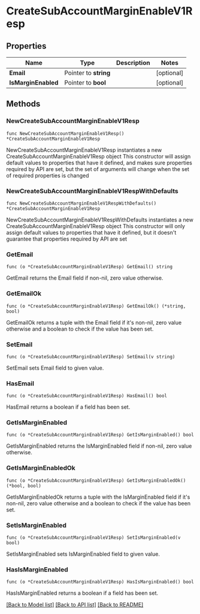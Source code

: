 # CreateSubAccountMarginEnableV1Resp

## Properties

Name | Type | Description | Notes
------------ | ------------- | ------------- | -------------
**Email** | Pointer to **string** |  | [optional] 
**IsMarginEnabled** | Pointer to **bool** |  | [optional] 

## Methods

### NewCreateSubAccountMarginEnableV1Resp

`func NewCreateSubAccountMarginEnableV1Resp() *CreateSubAccountMarginEnableV1Resp`

NewCreateSubAccountMarginEnableV1Resp instantiates a new CreateSubAccountMarginEnableV1Resp object
This constructor will assign default values to properties that have it defined,
and makes sure properties required by API are set, but the set of arguments
will change when the set of required properties is changed

### NewCreateSubAccountMarginEnableV1RespWithDefaults

`func NewCreateSubAccountMarginEnableV1RespWithDefaults() *CreateSubAccountMarginEnableV1Resp`

NewCreateSubAccountMarginEnableV1RespWithDefaults instantiates a new CreateSubAccountMarginEnableV1Resp object
This constructor will only assign default values to properties that have it defined,
but it doesn't guarantee that properties required by API are set

### GetEmail

`func (o *CreateSubAccountMarginEnableV1Resp) GetEmail() string`

GetEmail returns the Email field if non-nil, zero value otherwise.

### GetEmailOk

`func (o *CreateSubAccountMarginEnableV1Resp) GetEmailOk() (*string, bool)`

GetEmailOk returns a tuple with the Email field if it's non-nil, zero value otherwise
and a boolean to check if the value has been set.

### SetEmail

`func (o *CreateSubAccountMarginEnableV1Resp) SetEmail(v string)`

SetEmail sets Email field to given value.

### HasEmail

`func (o *CreateSubAccountMarginEnableV1Resp) HasEmail() bool`

HasEmail returns a boolean if a field has been set.

### GetIsMarginEnabled

`func (o *CreateSubAccountMarginEnableV1Resp) GetIsMarginEnabled() bool`

GetIsMarginEnabled returns the IsMarginEnabled field if non-nil, zero value otherwise.

### GetIsMarginEnabledOk

`func (o *CreateSubAccountMarginEnableV1Resp) GetIsMarginEnabledOk() (*bool, bool)`

GetIsMarginEnabledOk returns a tuple with the IsMarginEnabled field if it's non-nil, zero value otherwise
and a boolean to check if the value has been set.

### SetIsMarginEnabled

`func (o *CreateSubAccountMarginEnableV1Resp) SetIsMarginEnabled(v bool)`

SetIsMarginEnabled sets IsMarginEnabled field to given value.

### HasIsMarginEnabled

`func (o *CreateSubAccountMarginEnableV1Resp) HasIsMarginEnabled() bool`

HasIsMarginEnabled returns a boolean if a field has been set.


[[Back to Model list]](../README.md#documentation-for-models) [[Back to API list]](../README.md#documentation-for-api-endpoints) [[Back to README]](../README.md)


